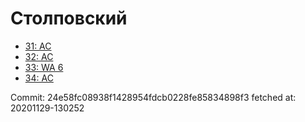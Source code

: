 # Столповский
- [31: AC](31.md)
- [32: AC](32.md)
- [33: WA 6](33.md)
- [34: AC](34.md)

Commit: 24e58fc08938f1428954fdcb0228fe85834898f3
 fetched at: 20201129-130252
